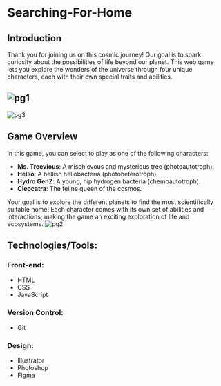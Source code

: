 # Searching-For-Home
## Introduction

Thank you for joining us on this cosmic journey! Our goal is to spark curiosity about the possibilities of life beyond our planet. This web game lets you explore the wonders of the universe through four unique characters, each with their own special traits and abilities.

![pg1](https://github.com/user-attachments/assets/f7206241-491f-4403-ab2b-940384b44ea6)
---
![pg3](https://github.com/user-attachments/assets/c16b711d-88cf-45b3-877c-0c5410c7896a)

## Game Overview
In this game, you can select to play as one of the following characters:

- **Ms. Treevious**: A mischievous and mysterious tree (photoautotroph).
- **Hellio**: A hellish heliobacteria (photoheterotroph).
- **Hydro GenZ**: A young, hip hydrogen bacteria (chemoautotroph).
- **Cleocatra**: The feline queen of the cosmos.

Your goal is to explore the different planets to find the most scientifically suitable home!
Each character comes with its own set of abilities and interactions, making the game an exciting exploration of life and ecosystems.
![pg2](https://github.com/user-attachments/assets/763d7886-9789-4eb4-85ff-d753451c2310)

## Technologies/Tools:
### Front-end:
- HTML
- CSS
- JavaScript

### Version Control: 
- Git

### Design: 
- Illustrator
- Photoshop
- Figma
  

